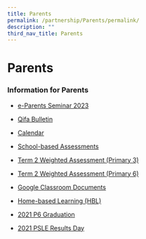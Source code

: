 ```yaml
---
title: Parents
permalink: /partnership/Parents/permalink/
description: ""
third_nav_title: Parents
---
```

Parents
=======

### Information for Parents

* [e-Parents Seminar 2023](https://qifapri-moe-edu-sg-admin.cwp.sg/partnership/e-parents-seminar-2023)

* [Qifa Bulletin](https://qifapri-moe-edu-sg-admin.cwp.sg/partnership/parents/qifa-bulletin)
 
* [Calendar](https://qifapri-moe-edu-sg-admin.cwp.sg/partnership/parents/calendar)

* [School-based Assessments](https://qifapri-moe-edu-sg-admin.cwp.sg/partnership/parents/school-based-assessments)

* [Term 2 Weighted Assessment (Primary 3)](/files/letter%20to%20parents%20p3%202023%20_update.pdf)

* [Term 2 Weighted Assessment (Primary 6)](/files/term%202%20wa2%20p6%202023.pdf)
 
* [Google Classroom Documents](/partnership/Parents/google-classroom/permalink/)
 
* [Home-based Learning (HBL)](/partnership/Parents/hbl/permalink/)
 
* [2021 P6 Graduation](/partnership/Parents/2021-P6-Graduation/permalink/)
 
* [2021 PSLE Results Day](https://drive.google.com/drive/folders/1y4mHjAZ_jHLvLKXolLqsDW6BMdPlIZ52)